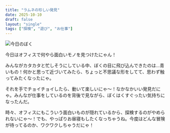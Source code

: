```yaml
---
title: "ラムネの珍しい発見"
date: 2025-10-10
draft: false
layout: "single"
tags: ["探検", "遊び", "お仕事"]
---
```


![今日のぼく](/images/cat-2025-10-10T17-46-32.jpg)

今日はオフィスで何やら面白いモノを見つけたにゃん！

みんながカタカタと忙しそうにしている中、ぼくの目に飛び込んできたのは…青いもの！何かと思って近づいてみたら、ちょっと不思議な形をしてて、思わず触ってみたくなったにゃ。

それを手でチョイチョイしたら、動いて楽しいにゃ〜！なかなかいい発見だにゃ。みんなが仕事をしているのを背後で見ながら、ぼくはくすぐったい気持ちになったんだ。

時々、オフィスにもこういう面白いものが隠れているから、探検するのがやめられないにゃ〜！でも、やっぱりお昼寝もしたくなっちゃうね。今度はどんな冒険が待ってるのか、ワクワクしちゃうだにゃ！
